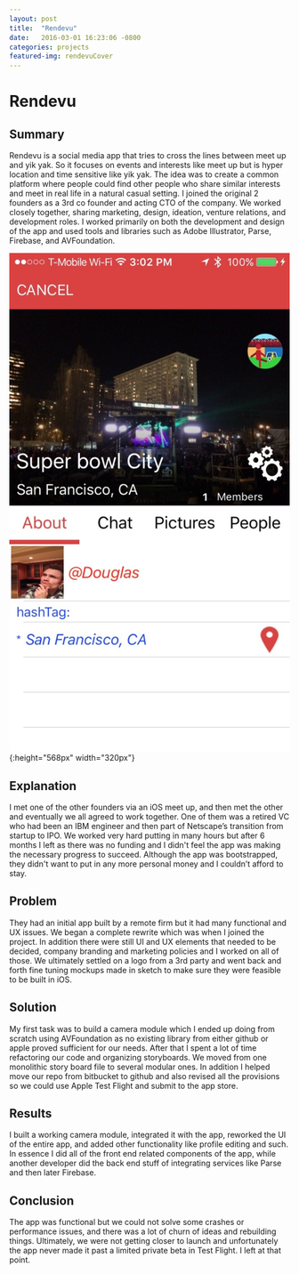 ```yaml
---
layout: post
title:  "Rendevu"
date:   2016-03-01 16:23:06 -0800
categories: projects
featured-img: rendevuCover
---
```

# Rendevu

## Summary
Rendevu is a social media app that tries to cross the lines between meet up and yik yak. So it focuses on events and interests like meet up but is hyper location and time sensitive like yik yak. The idea was to create a common platform where people could find other people who share similar interests and meet in real life in a natural casual setting. I joined the original 2 founders as a 3rd co founder and acting CTO of the company. We worked closely together, sharing marketing, design, ideation, venture relations, and development roles. I worked primarily on both the development and design of the app and used tools and libraries such as Adobe Illustrator, Parse, Firebase, and AVFoundation.

![plango1](/assets/img/rendevu.jpg){:height="568px" width="320px"}

## Explanation
I met one of the other founders via an iOS meet up, and then met the other and eventually we all agreed to work together. One of them was a retired VC who had been an IBM engineer and then part of Netscape’s transition from startup to IPO. We worked very hard putting in many hours but after 6 months I left as there was no funding and I didn't feel the app was making the necessary progress to succeed. Although the app was bootstrapped, they didn't want to put in any more personal money and I couldn’t afford to stay.

## Problem
They had an initial app built by a remote firm but it had many functional and UX issues. We began a complete rewrite which was when I joined the project. In addition there were still UI and UX elements that needed to be decided, company branding and marketing policies and I worked on all of those. We ultimately settled on a logo from a 3rd party and went back and forth fine tuning mockups made in sketch to make sure they were feasible to be built in iOS.

## Solution
My first task was to build a camera module which I ended up doing from scratch using AVFoundation as no existing library from either github or apple proved sufficient for our needs. After that I spent a lot of time refactoring our code and organizing storyboards. We moved from one monolithic story board file to several modular ones. In addition I helped move our repo from bitbucket to github and also revised all the provisions so we could use Apple Test Flight and submit to the app store.

## Results
I built a working camera module, integrated it with the app, reworked the UI of the entire app, and added other functionality like profile editing and such. In essence I did all of the front end related components of the app, while another developer did the back end stuff of integrating services like Parse and then later Firebase.

## Conclusion
The app was functional but we could not solve some crashes or performance issues, and there was a lot of churn of ideas and rebuilding things. Ultimately, we were not getting closer to launch and unfortunately the app never made it past a limited private beta in Test Flight. I left at that point.
